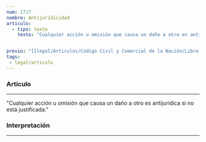 ```yaml
---
num: 1717
nombre: Antijuridicidad
articulo: 
  - tipo: texto
    texto: "Cualquier acción u omisión que causa un daño a otro es antijurídica si no está justificada."


previo: "[[legal/Articulos/Código Civil y Comercial de la Nación/Libro Tercero/Título 5/Capítulo 1/Sección 3/Sección 3, Función resarcitoria.md|Sección 3, Función resarcitoria]]"
tags: 
 - legal/articulo
---
```

### Artículo
---
"Cualquier acción u omisión que causa un daño a otro es antijurídica si no está justificada."

### Interpretación
---

